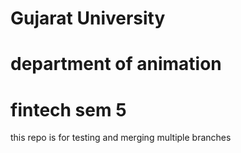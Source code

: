 # Gujarat University
# department of animation
# fintech sem 5
this repo is for testing and merging multiple branches

